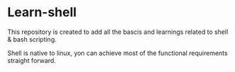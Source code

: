 # Learn-shell

This repository is created to add all the bascis and learnings related to shell & bash scripting.

Shell is native to linux, yon can achieve most of the functional requirements straight forward.